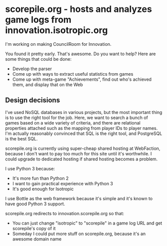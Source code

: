 # scorepile.org - hosts and analyzes game logs from innovation.isotropic.org

I'm working on making CouncilRoom for Innovation.

You found it pretty early. That's awesome. Do you want to help? Here are some
things that could be done:

- Develop the parser
- Come up with ways to extract useful statistics from games
- Come up with meta-game "Achievements", find out who's achieved them, and
  display that on the Web

## Design decisions

I've used NoSQL databases in various projects, but the most important thing is
to use the right tool for the job. Here, we want to search a bunch of games
based on a wide variety of criteria, and there are relational properties
attached such as the mapping from player IDs to player names. I'm actually
reasonably convinced that SQL is the right tool, and PostgreSQL is the best
SQL.

scorepile.org is currently using super-cheap shared hosting at WebFaction,
because I don't want to pay too much for this site until it's worthwhile.
I could upgrade to dedicated hosting if shared hosting becomes a problem.

I use Python 3 because:

- It's more fun than Python 2
- I want to gain practical experience with Python 3
- It's good enough for Isotropic

I use Bottle as the web framework because it's simple and it's known to have
good Python 3 support.

scorepile.org redirects to innovation.scorepile.org so that:

- You can just change "isotropic" to "scorepile" in a game log URL and get
  scorepile's copy of it
- Someday I could put more stuff on scorepile.org, because it's an awesome
  domain name

